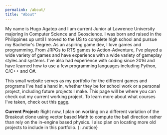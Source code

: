 ```yaml
---
permalink: /about/
title: "About"
---
```


My name is Hugo Agatep and I am current Junior at Lawrence University majoring in Computer Science and Geoscience. I was born and raised in the Philippines up until I moved
to the US to complete high school and pursue my Bachelor's Degree. As an aspiring game dev, I love games and programming. From JRPGs to RTS games to Action-Adventure, I've played a wide variety of games and have experience with a wide variety of gameplay styles and systems. I've also had experience with coding since 2016 and have learned how to use a few programming languages including Python, C/C++ and C#. 
  
This small website serves as my portfolio for the different games and programs I've had a hand in, whether they be for school work or a personal project, including future projects I make. This page will be where you can check out my current working project. To learn more about what courses I've taken, check out this [page][courses]. 

**Current Project:** Right now, I plan on working on a different variation of the Breakout clone using vector based Math to compute the ball direction rather than rely on the in-engine based physics. I also plan on locating more old projects to include in this portfolio.
{: .notice}

[courses]: https://mal-funct-ion.github.io/portfolio/courses/